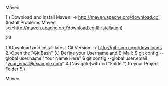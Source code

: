 Maven

1.) Download and install Maven:
   -> http://maven.apache.org/download.cgi
	(Install Problems Maven see:http://maven.apache.org/download.cgi#Installation)

Git

1.)Download and install latest Git Version:
   -> http://git-scm.com/downloads
2.)Open the "Git Bash"
3.) Define your Username and E-Mail:
	$ git config --global user.name "Your Name Here"
	$ git config --global user.email "your_email@example.com"
4.)Navigate(with cd "Folder") to your Project Folder
5.)


Maven
